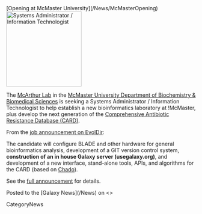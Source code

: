 <div class='newsItemHeader'>[Opening at McMaster University](/News/McMasterOpening)</div>

<div class='right'><a href='http://bit.ly/11WryeP'><img src='/Images/Logos/McMasterULogo.jpg' alt='Systems Administrator / Information Technologist' width="200" /></a></div>

The [McArthur Lab](http://mcarthurbioinformatics.ca/) in the [McMaster University Department of Biochemistry & Biomedical Sciences](http://fhs.mcmaster.ca/biochem/) is seeking a Systems Administrator / Information Technologist to help establish a new bioinformatics laboratory at !McMaster, plus develop the next generation of the [Comprehensive Antibiotic Resistance Database (CARD)](http://arpcard.mcmaster.ca/).

From the [job announcement on EvolDir](http://bit.ly/11WryeP):

 The candidate will configure BLADE and other hardware for general bioinformatics analysis, development of a GIT version control system, **construction of an in house Galaxy server (usegalaxy.org)**, and development of a new interface, stand-alone tools, APIs, and algorithms for the CARD (based on [Chado](http://gmod.org/wiki/Chado)). 

See the [full announcement](http://bit.ly/11WryeP) for details.

<div class='newsItemFooter'>Posted to the [Galaxy News](/News) on <<Date(2014-12-05T02:29:24Z)>></div>

CategoryNews
